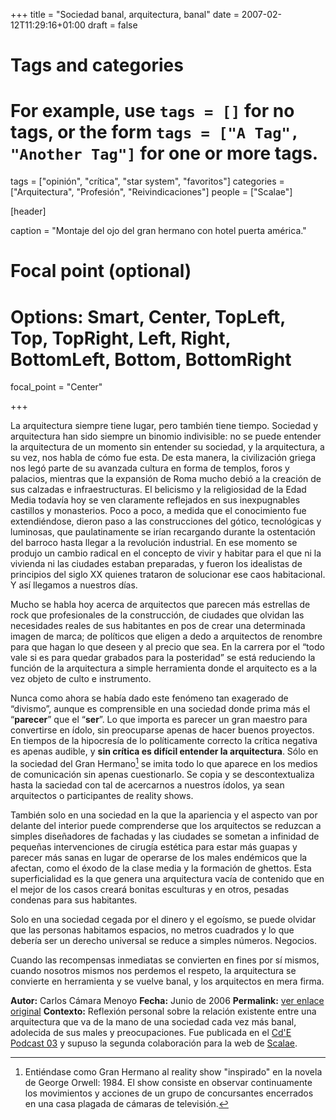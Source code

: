 +++
title = "Sociedad banal, arquitectura, banal"
date = 2007-02-12T11:29:16+01:00
draft = false

# Tags and categories
# For example, use `tags = []` for no tags, or the form `tags = ["A Tag", "Another Tag"]` for one or more tags.
tags = ["opinión", "crítica", "star system", "favoritos"]
categories = ["Arquitectura", "Profesión", "Reivindicaciones"]
people = ["Scalae"]

[header]

caption = "Montaje del ojo del gran hermano con hotel puerta américa."
# Focal point (optional)
# Options: Smart, Center, TopLeft, Top, TopRight, Left, Right, BottomLeft, Bottom, BottomRight
focal_point = "Center"

+++

La arquitectura siempre tiene lugar, pero también tiene tiempo. Sociedad y arquitectura han sido siempre un binomio indivisible: no se puede entender la arquitectura de un momento sin entender su sociedad, y la arquitectura, a su vez, nos habla de cómo fue esta. De esta manera, la civilización griega nos legó parte de su avanzada cultura en forma de templos, foros y palacios, mientras que la expansión de Roma mucho debió a la creación de sus calzadas e infraestructuras. El belicismo y la religiosidad de la Edad Media todavía hoy se ven claramente reflejados en sus inexpugnables castillos y monasterios. Poco a poco, a medida que el conocimiento fue extendiéndose, dieron paso a las construcciones del gótico, tecnológicas y luminosas, que paulatinamente se irían recargando durante la ostentación del barroco hasta llegar a la revolución industrial. En ese momento se produjo un cambio radical en el concepto de vivir y habitar para el que ni la vivienda ni las ciudades estaban preparadas, y fueron los idealistas de principios del siglo XX quienes trataron de solucionar ese caos habitacional. Y así llegamos a nuestros días.

Mucho se habla hoy acerca de arquitectos que parecen más estrellas de rock que profesionales de la construcción, de ciudades que olvidan las necesidades reales de sus habitantes en pos de crear una determinada imagen de marca; de políticos que eligen a dedo a arquitectos de renombre para que hagan lo que deseen y al precio que sea. En la carrera por el “todo vale si es para quedar grabados para la posteridad” se está reduciendo la función de la arquitectura a simple herramienta donde el arquitecto es a la vez objeto de culto e instrumento.

Nunca como ahora se había dado este fenómeno tan exagerado de “divismo”, aunque es comprensible en una sociedad donde prima más el “**parecer**” que el “**ser**”. Lo que importa es parecer un gran maestro para convertirse en ídolo, sin preocuparse apenas de hacer buenos proyectos. En tiempos de la hipocresía de lo políticamente correcto la crítica negativa es apenas audible, y **sin crítica es difícil entender la arquitectura**. Sólo en la sociedad del Gran Hermano[^gran-hermano] se imita todo lo que aparece en los medios de comunicación sin apenas cuestionarlo. Se copia y se descontextualiza hasta la saciedad con tal de acercarnos a nuestros ídolos, ya sean arquitectos o participantes de reality shows.

También solo en una sociedad en la que la apariencia y el aspecto van por delante del interior puede comprenderse que los arquitectos se reduzcan a simples diseñadores de fachadas y las ciudades se sometan a infinidad de pequeñas intervenciones de cirugía estética para estar más guapas y parecer más sanas en lugar de operarse de los males endémicos que la afectan, como el éxodo de la clase media y la formación de ghettos. Esta superficialidad es la que genera una arquitectura vacía de contenido que en el mejor de los casos creará bonitas esculturas y en otros, pesadas condenas para sus habitantes.

Solo en una sociedad cegada por el dinero y el egoísmo, se puede olvidar que las personas habitamos espacios, no metros cuadrados y lo que debería ser un derecho universal se reduce a simples números. Negocios.

Cuando las recompensas inmediatas se convierten en fines por sí mismos, cuando nosotros mismos nos perdemos el respeto, la arquitectura se convierte en herramienta y se vuelve banal, y los arquitectos en mera firma.

**Autor:** Carlos Cámara Menoyo
**Fecha:** Junio de 2006
**Permalink:** [ver enlace original](/blog/2007/02/12/sociedad-banal-arquitectura-banal)
**Contexto:** Reflexión personal sobre la relación existente entre una arquitectura que va de la mano de una sociedad cada vez más banal, adolecida de sus males y preocupaciones. Fue publicada en el [Cd'E Podcast 03](http://www.scalae.net/editorial/?p=49) y supuso la segunda colaboración para la web de [Scalae](http://scalae.net).

[^gran-hermano]: Entiéndase como Gran Hermano al reality show "inspirado" en la novela de George Orwell: 1984. El show consiste en observar continuamente los movimientos y acciones de un grupo de concursantes encerrados en una casa plagada de cámaras de televisión.
